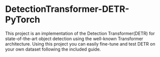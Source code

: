 # DetectionTransformer-DETR-PyTorch
This project is an implementation of the Detection Transformer(DETR) for state-of-the-art object detection using the well-known Transformer architecture. Using this project you can easily fine-tune and test DETR on your own dataset following the included guide.

